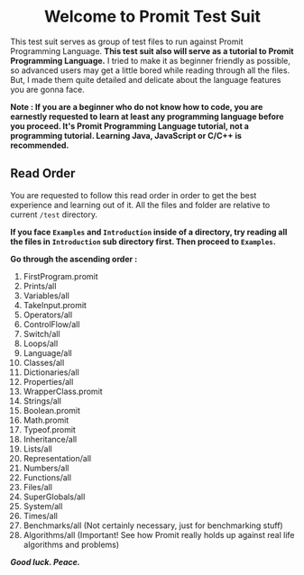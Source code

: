 <h1 align= "center">Welcome to Promit Test Suit</h1>

<p>This test suit serves as group of test files to run against Promit Programming Language. <b>This test suit also will serve as a tutorial to Promit Programming Language.</b> I tried to make it as beginner friendly as possible, so advanced users may get a little bored while reading through all the files. But, I made them quite detailed and delicate about the language features you are gonna face.</p>

<p><b>Note : If you are a beginner who do not know how to code, you are earnestly requested to learn at least any programming language before you proceed. It's Promit Programming Language tutorial, not a programming tutorial. Learning Java, JavaScript or C/C++ is recommended.</b></p>

## Read Order

You are requested to follow this read order in order to get the best experience and learning out of it. All the files and folder are relative to current ``/test``  directory.

<b>If you face ``Examples`` and ``Introduction`` inside of a directory, try reading all the files in ``Introduction`` sub directory first. Then proceed to ``Examples``.</b>

**Go through the ascending order :**
 1. FirstProgram.promit
 2. Prints/all
 3. Variables/all
 4. TakeInput.promit
 5. Operators/all
 6. ControlFlow/all
 7. Switch/all
 8. Loops/all
 9. Language/all
 10. Classes/all
 11. Dictionaries/all 
 12. Properties/all 
 13. WrapperClass.promit
 14. Strings/all
 15. Boolean.promit
 16. Math.promit
 17. Typeof.promit
 18. Inheritance/all
 19. Lists/all
 20. Representation/all
 21. Numbers/all
 22. Functions/all
 23. Files/all
 24. SuperGlobals/all
 25. System/all
 26. Times/all
 27. Benchmarks/all (Not certainly necessary, just for benchmarking stuff)
 28. Algorithms/all (Important! See how Promit really holds up against real life algorithms and problems)

<b><i>Good luck. Peace.</i><b>
